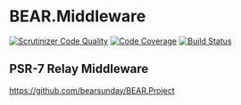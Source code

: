# BEAR.Middleware

[![Scrutinizer Code Quality](https://scrutinizer-ci.com/g/bearsunday/BEAR.Middleware/badges/quality-score.png?b=1.x)](https://scrutinizer-ci.com/g/bearsunday/BEAR.Middleware/?branch=1.x)
[![Code Coverage](https://scrutinizer-ci.com/g/bearsunday/BEAR.Middleware/badges/coverage.png?b=1.x)](https://scrutinizer-ci.com/g/bearsunday/BEAR.Middleware/?branch=1.x)
[![Build Status](https://travis-ci.org/bearsunday/BEAR.Middleware.svg?branch=1.x)](https://travis-ci.org/bearsunday/BEAR.Middleware)

## PSR-7 Relay Middleware

https://github.com/bearsunday/BEAR.Project

